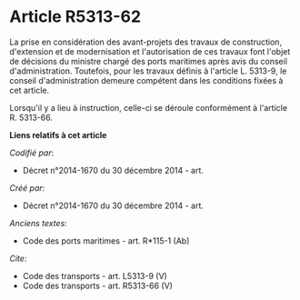 # Article R5313-62

La prise en considération des avant-projets des travaux de construction, d'extension et de modernisation et l'autorisation de
ces travaux font l'objet de décisions du ministre chargé des ports maritimes après avis du conseil d'administration.
Toutefois, pour les travaux définis à l'article L. 5313-9, le conseil d'administration demeure compétent dans les conditions
fixées à cet article. 

Lorsqu'il y a lieu à instruction, celle-ci se déroule conformément à l'article R. 5313-66.

**Liens relatifs à cet article**

_Codifié par_:

  - Décret n°2014-1670 du 30 décembre 2014 - art.

_Créé par_:

  - Décret n°2014-1670 du 30 décembre 2014 - art.

_Anciens textes_:

  - Code des ports maritimes - art. R*115-1 (Ab)

_Cite_:

  - Code des transports - art. L5313-9 (V)
  - Code des transports - art. R5313-66 (V)
